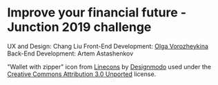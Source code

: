 # Improve your financial future - Junction 2019 challenge

UX and Design: Chang Liu
Front-End Development: [Olga Vorozheykina](https://github.com/berrybell/)
Back-End Development: Artem Astashenkov

"Wallet with zipper" icon from [Linecons](http://www.flaticon.com/packs/linecons) by [Designmodo](http://www.designmodo.com/) used under the [Creative Commons Attribution 3.0 Unported](https://creativecommons.org/licenses/by/3.0/deed.en) license.
